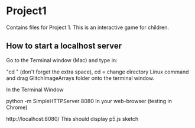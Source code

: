 # Project1
Contains files for Project 1. This is an interactive game for children.

## How to start a localhost server
Go to the Terminal window (Mac) and type in:

"cd "
(don't forget the extra space), cd = change directory Linux command and drag GlitchImageArrays folder onto the terminal window.

In the Terminal Window

 python -m SimpleHTTPServer 8080
In your web-browser (testing in Chrome)

 http://localhost:8080/
This should display p5.js sketch
